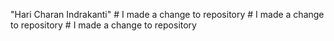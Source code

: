 "Hari Charan Indrakanti" 
  #   I   m a d e   a   c h a n g e   t o   r e p o s i t o r y  
   #   I   m a d e   a   c h a n g e   t o   r e p o s i t o r y  
   #   I   m a d e   a   c h a n g e   t o   r e p o s i t o r y  
 
